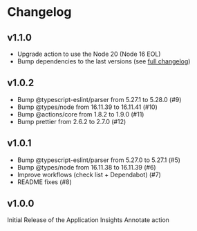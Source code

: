 # Changelog

## v1.1.0

- Upgrade action to use the Node 20 (Node 16 EOL)
- Bump dependencies to the last versions (see [full changelog](https://github.com/ChristopheLav/appinsights-annotate/compare/v1...v1.1.0))

## v1.0.2

- Bump @typescript-eslint/parser from 5.27.1 to 5.28.0 (#9)
- Bump @types/node from 16.11.39 to 16.11.41 (#10)
- Bump @actions/core from 1.8.2 to 1.9.0 (#11)
- Bump prettier from 2.6.2 to 2.7.0 (#12)

## v1.0.1

- Bump @typescript-eslint/parser from 5.27.0 to 5.27.1 (#5)
- Bump @types/node from 16.11.38 to 16.11.39 (#6)
- Improve workflows (check list + Dependabot) (#7)
- README fixes (#8)

## v1.0.0

Initial Release of the Application Insights Annotate action